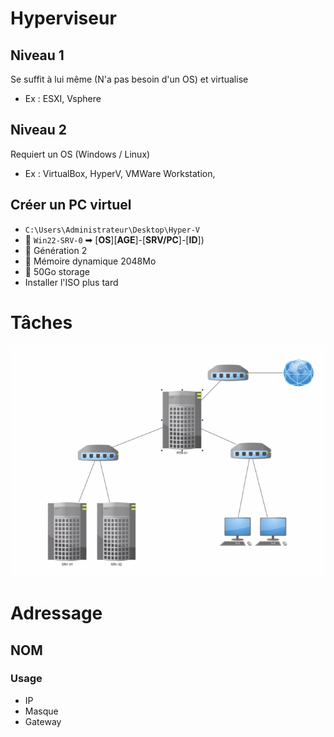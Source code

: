 # Hyperviseur
## Niveau 1
Se suffit à lui même (N'a pas besoin d'un OS) et virtualise
- Ex : ESXI, Vsphere

## Niveau 2
Requiert un OS (Windows / Linux)
- Ex : VirtualBox, HyperV, VMWare Workstation, 

## Créer un PC virtuel
- `C:\Users\Administrateur\Desktop\Hyper-V`
- 📜 `Win22-SRV-0` ➡ [**OS**][**AGE**]-[**SRV/PC**]-[**ID**])
- 👴 Génération 2
- 🧠 Mémoire dynamique 2048Mo
- 📂 50Go storage
- Installer l'ISO plus tard

# Tâches
![Exemple de réseau à créer](https://github.com/Altherneum/.github/blob/main/note/assets/Teams_kWashgWdFC.png?raw=true)

# Adressage
## NOM
### Usage
- IP
- Masque
- Gateway

